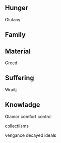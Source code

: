 ## Hunger
Glutany
## Family

## Material
Greed
## Suffering
Wraitj
## Knowladge


Glamor
comfort
control

collectiisms

vengance
decayed ideals


